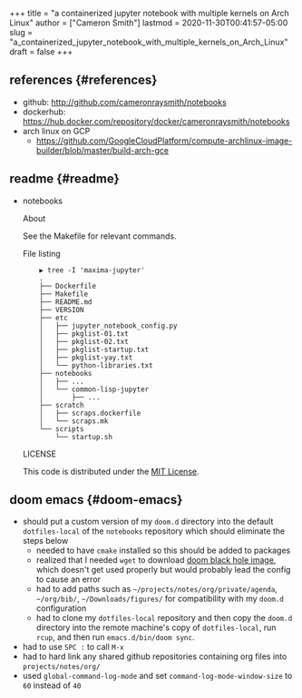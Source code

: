 +++
title = "a containerized jupyter notebook with multiple kernels on Arch Linux"
author = ["Cameron Smith"]
lastmod = 2020-11-30T00:41:57-05:00
slug = "a_containerized_jupyter_notebook_with_multiple_kernels_on_Arch_Linux"
draft = false
+++

## references {#references}

-   github: <http://github.com/cameronraysmith/notebooks>
-   dockerhub: <https://hub.docker.com/repository/docker/cameronraysmith/notebooks>
-   arch linux on GCP
    -   <https://github.com/GoogleCloudPlatform/compute-archlinux-image-builder/blob/master/build-arch-gce>


## readme {#readme}

<!--list-separator-->

-  notebooks

    About

    See the Makefile for relevant commands.

    File listing

    ```text
        ▶ tree -I 'maxima-jupyter'
        .
        ├── Dockerfile
        ├── Makefile
        ├── README.md
        ├── VERSION
        ├── etc
        │   ├── jupyter_notebook_config.py
        │   ├── pkglist-01.txt
        │   ├── pkglist-02.txt
        │   ├── pkglist-startup.txt
        │   ├── pkglist-yay.txt
        │   └── python-libraries.txt
        ├── notebooks
        │   ├── ...
        │   └── common-lisp-jupyter
        │       ├── ...
        ├── scratch
        │   ├── scraps.dockerfile
        │   └── scraps.mk
        └── scripts
            └── startup.sh
    ```

    LICENSE

    This code is distributed under the [MIT License](http://opensource.org/licenses/MIT).


## doom emacs {#doom-emacs}

-   should put a custom version of my `doom.d` directory into the default `dotfiles-local` of the `notebooks` repository which should eliminate the steps below
    -   needed to have `cmake` installed so this should be added to packages
    -   realized that I needed `wget` to download [doom black hole image](https://github.com/hlissner/doom-emacs/issues/2204#issuecomment-626654221), which doesn't get used properly but would probably lead the config to cause an error
    -   had to add paths such as `~/projects/notes/org/private/agenda`,  `~/org/bib/`, `~/Downloads/figures/` for compatibility with my `doom.d` configuration
    -   had to clone my `dotfiles-local` repository and then copy the `doom.d` directory into the remote machine's copy of `dotfiles-local`, run `rcup`, and then run `emacs.d/bin/doom sync`.
-   had to use `SPC :` to call `M-x`
-   had to hard link any shared github repositories containing org files into `projects/notes/org/`
-   used `global-command-log-mode` and set `command-log-mode-window-size` to `60` instead of `40`
